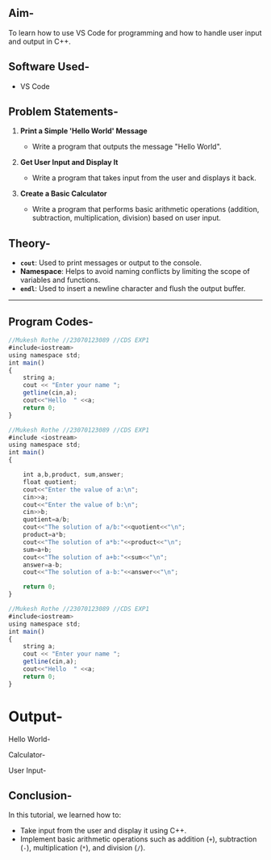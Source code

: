 
## Aim-
To learn how to use VS Code for programming and how to handle user input and output in C++.

## Software Used-
- VS Code

## Problem Statements-

1. **Print a Simple 'Hello World' Message**
   - Write a program that outputs the message "Hello World".

2. **Get User Input and Display It**
   - Write a program that takes input from the user and displays it back.

3. **Create a Basic Calculator**
   - Write a program that performs basic arithmetic operations (addition, subtraction, multiplication, division) based on user input.

## Theory-

- **`cout`**: Used to print messages or output to the console.
- **Namespace**: Helps to avoid naming conflicts by limiting the scope of variables and functions.
- **`endl`**: Used to insert a newline character and flush the output buffer.

---


## Program Codes-


```javascript
//Mukesh Rothe //23070123089 //CDS EXP1
#include<iostream>
using namespace std;
int main()
{
    string a;
    cout << "Enter your name ";
    getline(cin,a);
    cout<<"Hello  " <<a;
    return 0;
}

//Mukesh Rothe //23070123089 //CDS EXP1
#include <iostream>
using namespace std;
int main() 
{

    int a,b,product, sum,answer;
    float quotient;
    cout<<"Enter the value of a:\n";
    cin>>a;
    cout<<"Enter the value of b:\n";
    cin>>b;
    quotient=a/b;
    cout<<"The solution of a/b:"<<quotient<<"\n";
    product=a*b;
    cout<<"The solution of a*b:"<<product<<"\n";
    sum=a+b;
    cout<<"The solution of a+b:"<<sum<<"\n";
    answer=a-b;
    cout<<"The solution of a-b:"<<answer<<"\n";

    return 0;
}

//Mukesh Rothe //23070123089 //CDS EXP1
#include<iostream>
using namespace std;
int main()
{
    string a;
    cout << "Enter your name ";
    getline(cin,a);
    cout<<"Hello  " <<a;
    return 0;
}
```
# Output-
Hello World-

Calculator-

User Input-




## Conclusion-

In this tutorial, we learned how to:
- Take input from the user and display it using C++.
- Implement basic arithmetic operations such as addition (`+`), subtraction (`-`), multiplication (`*`), and division (`/`).

